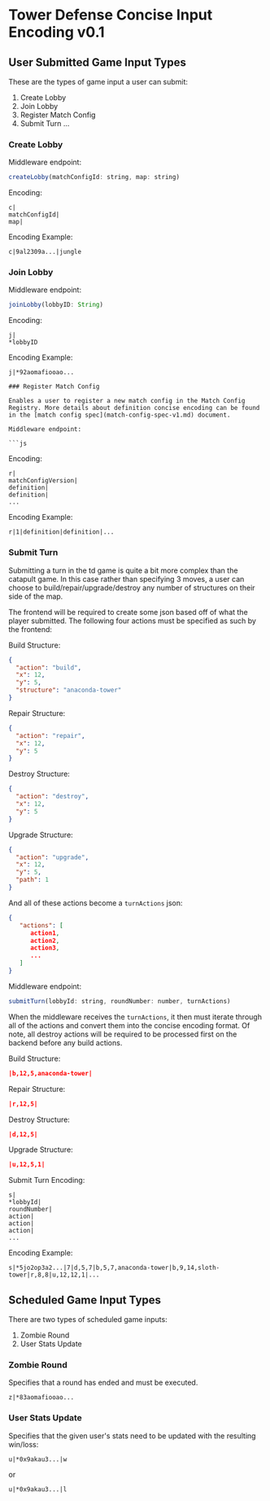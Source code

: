 # Tower Defense Concise Input Encoding v0.1

## User Submitted Game Input Types

These are the types of game input a user can submit:

1. Create Lobby
2. Join Lobby
3. Register Match Config
4. Submit Turn
   ...

### Create Lobby
Middleware endpoint:

```js
createLobby(matchConfigId: string, map: string)
```

Encoding:

```
c|
matchConfigId|
map|
```

Encoding Example:

```
c|9al2309a...|jungle
```

### Join Lobby

Middleware endpoint:

```js
joinLobby(lobbyID: String)
```

Encoding:

```
j|
*lobbyID
```

Encoding Example:

````
j|*92aomafiooao...

### Register Match Config

Enables a user to register a new match config in the Match Config Registry. More details about definition concise encoding can be found in the [match config spec](match-config-spec-v1.md) document.

Middleware endpoint:

```js

````

Encoding:

```
r|
matchConfigVersion|
definition|
definition|
...
```

Encoding Example:

```
r|1|definition|definition|...
```

### Submit Turn

Submitting a turn in the td game is quite a bit more complex than the catapult game. In this case rather than specifying 3 moves, a user can
choose to build/repair/upgrade/destroy any number of structures on their side of the map.

The frontend will be required to create some json based off of what the player submitted. The following four actions must be specified as such by the frontend:

Build Structure:

```json
{
  "action": "build",
  "x": 12,
  "y": 5,
  "structure": "anaconda-tower"
}
```

Repair Structure:

```json
{
  "action": "repair",
  "x": 12,
  "y": 5
}
```

Destroy Structure:

```json
{
  "action": "destroy",
  "x": 12,
  "y": 5
}
```

Upgrade Structure:

```json
{
  "action": "upgrade",
  "x": 12,
  "y": 5,
  "path": 1
}
```

And all of these actions become a `turnActions` json:

```json
{
   "actions": [
      action1,
      action2,
      action3,
      ...
   ]
}
```

Middleware endpoint:

```js
submitTurn(lobbyId: string, roundNumber: number, turnActions)
```

When the middleware receives the `turnActions`, it then must iterate through all of the actions and convert them into the concise encoding format. Of note, all destroy actions will be required to be processed first on the backend before any build actions.

Build Structure:

```json
|b,12,5,anaconda-tower|
```

Repair Structure:

```json
|r,12,5|
```

Destroy Structure:

```json
|d,12,5|
```

Upgrade Structure:

```json
|u,12,5,1|
```

Submit Turn Encoding:

```
s|
*lobbyId|
roundNumber|
action|
action|
action|
...
```

Encoding Example:

```
s|*5jo2op3a2...|7|d,5,7|b,5,7,anaconda-tower|b,9,14,sloth-tower|r,8,8|u,12,12,1|...
```

## Scheduled Game Input Types

There are two types of scheduled game inputs:

1. Zombie Round
2. User Stats Update

### Zombie Round

Specifies that a round has ended and must be executed.

```
z|*83aomafiooao...
```

### User Stats Update

Specifies that the given user's stats need to be updated with the resulting win/loss:

```
u|*0x9akau3...|w
```

or

```
u|*0x9akau3...|l
```
